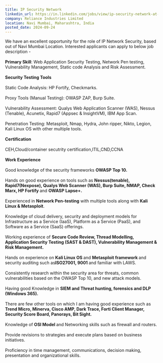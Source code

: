 ```yaml
---
title: IP Security Network
linkedin_url: https://in.linkedin.com/jobs/view/ip-security-network-at-reliance-industries-limited-4032546950?position=34&pageNum=0&refId=qn6QhdJ1CFxGLxYGx7p%2BKA%3D%3D&trackingId=LWfrfBSjY94K4bo0HC5WXQ%3D%3D
company: Reliance Industries Limited
location: Navi Mumbai, Maharashtra, India
posted_date: 2024-09-24
---
```


<div class="description__text description__text--rich">
<section class="show-more-less-html" data-max-lines="5">
<div class="show-more-less-html__markup show-more-less-html__markup--clamp-after-5 relative overflow-hidden">
          We have an excellent opportunity for the role of IP Network Security, based out of Navi Mumbai Location. Interested applicants can apply to below job description -<br/><br/><strong>Primary Skill</strong>: Web Application Security Testing, Network Pen testing, Vulnerability Management, Static code Analysis and Risk Assessment.<br/><br/><strong>Security Testing Tools<br/><br/></strong>Static Code Analysis: HP Fortify, Checkmarks.<br/><br/>Proxy Tools (Manual Testing): OWASP ZAP, Burp Suite.<br/><br/>Vulnerability Assessment: Qualys Web Application Scanner (WAS), Nessus (Tenable), Acunetix, Rapid7 (Appsec &amp; InsightVM), IBM App Scan.<br/><br/>Penetration Testing: Metasploit, Nmap, Hydra, John ripper, Nikto, Legion, Kali Linux OS with other multiple tools.<br/><br/><strong>Certification<br/><br/></strong>CEH,Cloud/container secutrity certification,ITIL,CND,CCNA<br/><br/><strong>Work Experience<br/><br/></strong>Good knowledge of the security frameworks <strong>OWASP Top 10.<br/><br/></strong>Hands on good experience on tools such as <strong>Nessus(tenable), Rapid7(Nexpose), Qualys Web Scanner (WAS), Burp Suite, NMAP, Check Marx, HP Fortify </strong>and <strong>OWASP Lapse+.<br/><br/></strong>Experienced in <strong>Network Pen-testing</strong> with multiple tools along with <strong>Kali Linux &amp; Metasploit</strong>.<br/><br/>Knowledge of cloud delivery, security and deployment models for Infrastructure as a Service (IaaS), Platform as a Service (PaaS), and Software as a Service (SaaS) offerings.<br/><br/>Working experience of <strong>Secure Code Review, Thread Modelling, Application Security Testing (SAST &amp; DAST), Vulnerability Management &amp; Risk Management.<br/><br/></strong>Hands on experience on <strong>Kali Linux OS </strong>and <strong>Metasploit framework </strong>and security auditing such as<strong>ISO27001, 9001 </strong>and familiar with LAWS.<br/><br/>Consistently research within the security area for threats, common vulnerabilities based on the OWASP Top 10, and new attack models.<br/><br/>Having good Knowledge in <strong>SIEM and Threat hunting, forensics and DLP (Windows 365).<br/><br/></strong>There are few other tools on which I am having good experience such as <strong>Trend Micro, Minerva, Cisco AMP, Dark Trace, Forti Client Manager, Security Score Board, Panorays, Bit Sight.<br/><br/></strong>Knowledge of <strong>OSI Model </strong>and Networking skills such as firewall and routers.<br/><br/>Provide revisions to strategies and execute plans based on business initiatives.<br/><br/>Proficiency in time management, communications, decision making, presentation and organizational skills.
        </div>


<!-- --> </section>
</div>